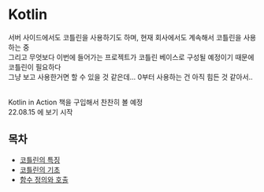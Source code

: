 # Kotlin

서버 사이드에서도 코틀린을 사용하기도 하며, 현재 회사에서도 계속해서 코틀린을 사용하는 중 <br>
그리고 무엇보다 이번에 들어가는 프로젝트가 코틀린 베이스로 구성될 예정이기 때문에 코틀린이 필요하다 <br>
그냥 보고 사용한거면 할 수 있을 것 같은데... 0부터 사용하는 건 아직 힘든 것 같아서.. <br>
<br>

Kotlin in Action 책을 구입해서 찬찬히 볼 예정 <br>
22.08.15 에 보기 시작 <br>

## 목차
- [코틀린의 특징](kotlin_feature.md)
- [코틀린의 기초](ch2.md)
- [함수 정의와 호출](ch3.md)



<br><br><br><br><br><br><br><br><br><br>